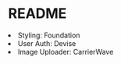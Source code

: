# README

<li>Styling: Foundation</li>
<li>User Auth: Devise</li>
<li>Image Uploader: CarrierWave</li>
